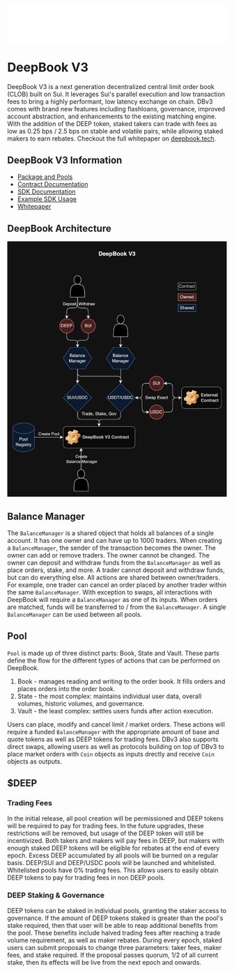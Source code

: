 ![image info](./DeepBook_Logo_White.png)

# DeepBook V3

DeepBook V3 is a next generation decentralized central limit order book (CLOB) built on Sui. It leverages Sui's parallel execution and low transaction fees to bring a highly performant, low latency exchange on chain. DBv3 comes with brand new features including flashloans, governance, improved account abstraction, and enhancements to the existing matching engine. With the addition of the DEEP token, staked takers can trade with fees as low as 0.25 bps / 2.5 bps on stable and volatile pairs, while allowing staked makers to earn rebates. Checkout the full whitepaper on [deepbook.tech](https://deepbook.tech).

## DeepBook V3 Information

- [Package and Pools](https://docs.google.com/document/d/1uK4MNqYa0LdhVqBD4KqOcWG1N1nNNe3JwbeUZc1kH1I)
- [Contract Documentation](https://docs.sui.io/standards/deepbookv3)
- [SDK Documentation](https://docs.sui.io/standards/deepbookv3-sdk)
- [Example SDK Usage](https://github.com/MystenLabs/ts-sdks/tree/main/packages/deepbook-v3/examples)
- [Whitepaper](https://cdn.prod.website-files.com/65fdccb65290aeb1c597b611/66059b44041261e3fe4a330d_deepbook_whitepaper.pdf)

## DeepBook Architecture

![image info](./DBv3Architecture.png)

## Balance Manager

The `BalanceManager` is a shared object that holds all balances of a single account. It has one owner and can have up to 1000 traders. When creating a `BalanceManager`, the sender of the transaction becomes the owner. The owner can add or remove traders. The owner cannot be changed.
The owner can deposit and withdraw funds from the `BalanceManager` as well as place orders, stake, and more. A trader cannot deposit and withdraw funds, but can do everything else. All actions are shared between owner/traders. For example, one trader can cancel an order placed by another trader within the same `BalanceManager`.
With exception to swaps, all interactions with DeepBook will require a `BalanceManager` as one of its inputs. When orders are matched, funds will be transferred to / from the `BalanceManager`. A single `BalanceManager` can be used between all pools.

## Pool

`Pool` is made up of three distinct parts: Book, State and Vault. These parts define the flow for the different types of actions that can be performed on DeepBook.

1.  Book - manages reading and writing to the order book. It fills orders and places orders into the order book.
2.  State - the most complex: maintains individual user data, overall volumes, historic volumes, and governance.
3.  Vault - the least complex: settles users funds after action execution.

Users can place, modify and cancel limit / market orders. These actions will require a funded `BalanceManager` with the appropriate amount of base and quote tokens as well as DEEP tokens for trading fees. DBv3 also supports direct swaps, allowing users as well as protocols building on top of DBv3 to place market orders with `Coin` objects as inputs drectly and receive `Coin` objects as outputs.

## $DEEP

### Trading Fees

In the initial release, all pool creation will be permissioned and DEEP tokens will be required to pay for trading fees. In the future upgrades, these restrictions will be removed, but usage of the DEEP token will still be incentivized. Both takers and makers will pay fees in DEEP, but makers with enough staked DEEP tokens will be eligible for rebates at the end of every epoch. Excess DEEP accumulated by all pools will be burned on a regular basis.
DEEP/SUI and DEEP/USDC pools will be launched and whitelisted. Whitelisted pools have 0% trading fees. This allows users to easily obtain DEEP tokens to pay for trading fees in non DEEP pools.

### DEEP Staking & Governance

DEEP tokens can be staked in individual pools, granting the staker access to governance. If the amount of DEEP tokens staked is greater than the pool's stake required, then that user will be able to reap additional benefits from the pool. These benefits include halved trading fees after reaching a trade volume requirement, as well as maker rebates. During every epoch, staked users can submit proposals to change three parameters: taker fees, maker fees, and stake required. If the proposal passes quorum, 1/2 of all current stake, then its effects will be live from the next epoch and onwards.
